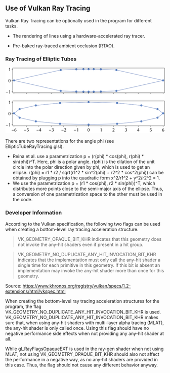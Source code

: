 ## Use of Vulkan Ray Tracing

Vulkan Ray Tracing can be optionally used in the program for different tasks.

- The rendering of lines using a hardware-accelerated ray tracer.

- Pre-baked ray-traced ambient occlusion (RTAO).


### Ray Tracing of Elliptic Tubes

![Different types of ellipse parametrization.](ellipse_parametrization.svg)

There are two representations for the angle phi (see EllipticTubeRayTracing.glsl).
- Reina et al. use a parametrization p = (r(phi) * cos(phi), r(phi) * sin(phi))^T. Here, phi is a polar angle.
  r(phi) is the dilation of the unit circle into the polar direction given by phi, which is used to get an ellipse.
  r(phi) = r1 * r2 / sqrt(r1^2 * sin^2(phi) + r2^2 * cos^2(phi)) can be obtained by plugging p into the quadratic
  form x^2/r1^2 + y^2/r2^2 = 1.
- We use the parametrization p = (r1 * cos(phi), r2 * sin(phi))^T, which distributes more points close to the
  semi-major axis of the ellipse.
Thus, a conversion of one parametrization space to the other must be used in the code.


### Developer Information

According to the Vulkan specification, the following two flags can be used when creating a bottom-level ray tracing
acceleration structure.

> VK_GEOMETRY_OPAQUE_BIT_KHR indicates that this geometry does not invoke the any-hit shaders even if present in a hit
> group.

> VK_GEOMETRY_NO_DUPLICATE_ANY_HIT_INVOCATION_BIT_KHR indicates that the implementation must only call the any-hit
> shader a single time for each primitive in this geometry. If this bit is absent an implementation may invoke the
> any-hit shader more than once for this geometry.

Source: https://www.khronos.org/registry/vulkan/specs/1.2-extensions/html/vkspec.html

When creating the bottom-level ray tracing acceleration structures for the program, the flag
VK_GEOMETRY_NO_DUPLICATE_ANY_HIT_INVOCATION_BIT_KHR is used. VK_GEOMETRY_NO_DUPLICATE_ANY_HIT_INVOCATION_BIT_KHR makes
sure that, when using any-hit shaders with multi-layer alpha tracing (MLAT), the any-hit shader is only called once.
Using this flag should have no negative performance side effects when not providing any any-hit shader at all.

While gl_RayFlagsOpaqueEXT is used in the ray-gen shader when not using MLAT, not using VK_GEOMETRY_OPAQUE_BIT_KHR
should also not affect the performance in a negative way, as no any-hit shaders are provided in this case. Thus, the
flag should not cause any different behavior anyway.
